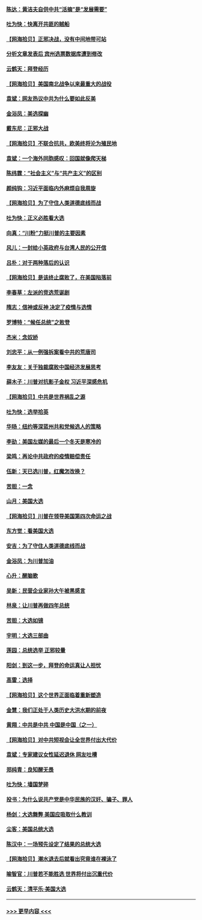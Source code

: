 #### [陈达：黄洁夫自供中共“活摘”是“发展需要”](../pages/nsc993/n12568541.md?t=11231703) 
#### [吐为快：快离开共匪的贼船](../pages/nsc993/n12568462.md?t=11231703) 
#### [【网海拾贝】正邪决战，没有中间地带可站](../pages/nsc993/n12568439.md?t=11231703) 
#### [分析文章发表后 宾州选票数据库遭到修改](../pages/nsc993/n12568105.md?t=11231703) 
#### [云鹤天：拜登经历](../pages/nsc993/n12567294.md?t=11231703) 
#### [【网海拾贝】美国南北战争以来最重大的战役](../pages/nsc993/n12567247.md?t=11231703) 
#### [袁斌：网友热议中共为什么要如此反美](../pages/nsc993/n12567162.md?t=11231703) 
#### [金浴凤：美选探幽](../pages/nsc993/n12567147.md?t=11231703) 
#### [戴东尼：正邪大战](../pages/nsc993/n12567033.md?t=11231703) 
#### [【网海拾贝】不联合抗共，欧美终将沦为殖民地](../pages/nsc993/n12565068.md?t=11231703) 
#### [袁斌：一个海外同胞感叹：回国就像爬天梯](../pages/nsc993/n12564986.md?t=11231703) 
#### [陈纬霆：“社会主义”与“共产主义”的区别](../pages/nsc993/n12562417.md?t=11231703) 
#### [颜纯钩：习近平面临内外麻烦自我周旋](../pages/nsc993/n12563356.md?t=11231703) 
#### [【网海拾贝】为了守住人类道德底线而战](../pages/nsc993/n12562542.md?t=11231703) 
#### [吐为快：正义必胜看大选](../pages/nsc993/n12561967.md?t=11231703) 
#### [向真：“川粉”力挺川普的主要因素](../pages/nsc993/n12560774.md?t=11231703) 
#### [风儿：一封给小英政府与台湾人民的公开信](../pages/nsc993/n12560581.md?t=11231703) 
#### [吕朴：对于两种落后的认识](../pages/nsc993/n12560492.md?t=11231703) 
#### [【网海拾贝】是该终止腐败了，在美国陷落前](../pages/nsc993/n12559936.md?t=11231703) 
#### [李春草：左派的竞选荒诞剧](../pages/nsc993/n12558380.md?t=11231703) 
#### [隋志：信神或反神 决定了疫情与选情](../pages/nsc993/n12558255.md?t=11231703) 
#### [罗博特：“候任总统”之败登](../pages/nsc993/n12558189.md?t=11231703) 
#### [杰米：念奴娇](../pages/nsc993/n12558174.md?t=11231703) 
#### [刘忠平：从一例强拆案看中共的荒唐司](../pages/nsc993/n12558036.md?t=11231703) 
#### [李友友：关于独裁腐败中国经济发展思考](../pages/nsc993/n12558004.md?t=11231703) 
#### [薛木子：川普对抗影子金权 习近平深感危机](../pages/nsc993/n12557342.md?t=11231703) 
#### [【网海拾贝】中共是世界祸乱之源](../pages/nsc993/n12555353.md?t=11231703) 
#### [吐为快：选举拾英](../pages/nsc993/n12555041.md?t=11231703) 
#### [华旸：纽约等深蓝州共和党候选人的策略](../pages/nsc993/n12554309.md?t=11231703) 
#### [李劼：美国左媒的最后一个冬天是寒冷的](../pages/nsc993/n12552947.md?t=11231703) 
#### [梁鸣：再论中共政府的疫情赔偿责任](../pages/nsc993/n12553012.md?t=11231703) 
#### [伍新：天已选川普，红魔怎改换？](../pages/nsc993/n12552970.md?t=11231703) 
#### [苦胆：一念](../pages/nsc993/n12552957.md?t=11231703) 
#### [山月：美国大选](../pages/nsc993/n12552446.md?t=11231703) 
#### [【网海拾贝】川普在领导美国第四次命运之战](../pages/nsc993/n12551973.md?t=11231703) 
#### [东方觉：看美国大选](../pages/nsc993/n12551647.md?t=11231703) 
#### [安吉：为了守住人类道德底线而战](../pages/nsc993/n12551111.md?t=11231703) 
#### [金浴凤：为川普加油](../pages/nsc993/n12551085.md?t=11231703) 
#### [心升：醒脑歌](../pages/nsc993/n12550984.md?t=11231703) 
#### [吴新：民营企业家孙大午被黑感言](../pages/nsc993/n12550656.md?t=11231703) 
#### [林泉：让川普再做四年总统](../pages/nsc993/n12550640.md?t=11231703) 
#### [苦胆：大选如镜](../pages/nsc993/n12550630.md?t=11231703) 
#### [宇明：大选三部曲](../pages/nsc993/n12550603.md?t=11231703) 
#### [莲园：总统选举 正邪较量](../pages/nsc993/n12550594.md?t=11231703) 
#### [阳剑：到这一步，拜登的命运真让人担忧](../pages/nsc993/n12549093.md?t=11231703) 
#### [高雷：选择](../pages/nsc993/n12549087.md?t=11231703) 
#### [【网海拾贝】这个世界正面临着重新塑造](../pages/nsc993/n12548326.md?t=11231703) 
#### [金慧：我们正处于人类历史大洪水期的前夜](../pages/nsc993/n12547914.md?t=11231703) 
#### [黄翔：中共是中共 中国是中国（之一）](../pages/nsc993/n12547576.md?t=11231703) 
#### [【网海拾贝】对中共短视会让全世界付出大代价](../pages/nsc993/n12546043.md?t=11231703) 
#### [袁斌：专家建议女性延迟退休 网友吐槽](../pages/nsc993/n12545424.md?t=11231703) 
#### [郑纯青：良知醒无畏](../pages/nsc993/n12545394.md?t=11231703) 
#### [吐为快：墙国梦碎](../pages/nsc993/n12545309.md?t=11231703) 
#### [投书：为什么说共产党是中华民族的汉奸、骗子、罪人](../pages/nsc993/n12545089.md?t=11231703) 
#### [杨剑：大选舞弊 美国应吸取什么教训](../pages/nsc993/n12543937.md?t=11231703) 
#### [尘客：美国总统大选](../pages/nsc993/n12543828.md?t=11231703) 
#### [陈汉中：一场预先设定了结果的总统大选](../pages/nsc993/n12543564.md?t=11231703) 
#### [【网海拾贝】潮水退去后就看出究竟谁在裸泳了](../pages/nsc993/n12543321.md?t=11231703) 
#### [喻智官：川普若不能胜选 世界将付出沉重代价](../pages/nsc993/n12541352.md?t=11231703) 
#### [云鹤天：清平乐‧美国大选](../pages/nsc993/n12540916.md?t=11231703) 

----
#### [ >>> 更早内容 <<< ](../indexes/nsc993-earlier.md)
